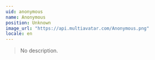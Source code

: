 ```yaml
---
uid: anonymous
name: Anonymous
position: Unknown
image_url: "https://api.multiavatar.com/Anonymous.png"
locale: en
---
```

> No description.

